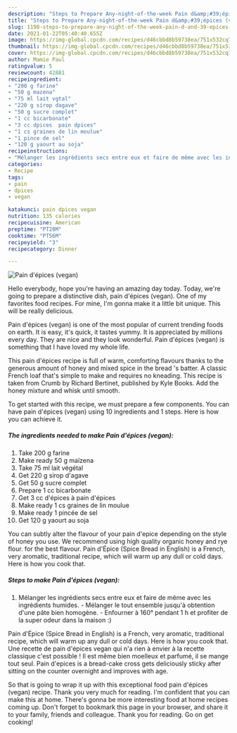 ```yaml
---
description: "Steps to Prepare Any-night-of-the-week Pain d&amp;#39;épices (vegan)"
title: "Steps to Prepare Any-night-of-the-week Pain d&amp;#39;épices (vegan)"
slug: 1198-steps-to-prepare-any-night-of-the-week-pain-d-and-39-epices-vegan
date: 2021-01-22T05:40:40.655Z
image: https://img-global.cpcdn.com/recipes/d46cbbd8b59738ea/751x532cq70/pain-depices-vegan-photo-principale-de-la-recette.jpg
thumbnail: https://img-global.cpcdn.com/recipes/d46cbbd8b59738ea/751x532cq70/pain-depices-vegan-photo-principale-de-la-recette.jpg
cover: https://img-global.cpcdn.com/recipes/d46cbbd8b59738ea/751x532cq70/pain-depices-vegan-photo-principale-de-la-recette.jpg
author: Mamie Paul
ratingvalue: 5
reviewcount: 42881
recipeingredient:
- "200 g farine"
- "50 g mazena"
- "75 ml lait vgtal"
- "220 g sirop dagave"
- "50 g sucre complet"
- "1 cc bicarbonate"
- "3 cc dpices  pain dpices"
- "1 cs graines de lin moulue"
- "1 pince de sel"
- "120 g yaourt au soja"
recipeinstructions:
- "Mélanger les ingrédients secs entre eux et faire de même avec les ingrédients humides. Mélanger le tout ensemble jusqu&#39;à obtention d&#39;une pâte bien homogène. Enfourner à 160° pendant 1 h et profiter de la super odeur dans la maison :)"
categories:
- Recipe
tags:
- pain
- dpices
- vegan

katakunci: pain dpices vegan 
nutrition: 135 calories
recipecuisine: American
preptime: "PT28M"
cooktime: "PT56M"
recipeyield: "3"
recipecategory: Dinner

---
```



![Pain d&#39;épices (vegan)](https://img-global.cpcdn.com/recipes/d46cbbd8b59738ea/751x532cq70/pain-depices-vegan-photo-principale-de-la-recette.jpg)

Hello everybody, hope you're having an amazing day today. Today, we're going to prepare a distinctive dish, pain d&#39;épices (vegan). One of my favorites food recipes. For mine, I'm gonna make it a little bit unique. This will be really delicious.

Pain d&#39;épices (vegan) is one of the most popular of current trending foods on earth. It is easy, it's quick, it tastes yummy. It is appreciated by millions every day. They are nice and they look wonderful. Pain d&#39;épices (vegan) is something that I have loved my whole life.

This pain d&#39;épices recipe is full of warm, comforting flavours thanks to the generous amount of honey and mixed spice in the bread &#39;s batter. A classic French loaf that&#39;s simple to make and requires no kneading. This recipe is taken from Crumb by Richard Bertinet, published by Kyle Books. Add the honey mixture and whisk until smooth.


To get started with this recipe, we must prepare a few components. You can have pain d&#39;épices (vegan) using 10 ingredients and 1 steps. Here is how you can achieve it.

<!--inarticleads1-->

##### The ingredients needed to make Pain d&#39;épices (vegan):

1. Take 200 g farine
1. Make ready 50 g maïzena
1. Take 75 ml lait végétal
1. Get 220 g sirop d&#39;agave
1. Get 50 g sucre complet
1. Prepare 1 cc bicarbonate
1. Get 3 cc d&#39;épices à pain d&#39;épices
1. Make ready 1 cs graines de lin moulue
1. Make ready 1 pincée de sel
1. Get 120 g yaourt au soja


You can subtly alter the flavour of your pain d&#39;epice depending on the style of honey you use. We recommend using high quality organic honey and rye flour. for the best flavour. Pain d&#39;Épice (Spice Bread in English) is a French, very aromatic, traditional recipe, which will warm up any dull or cold days. Here is how you cook that. 

<!--inarticleads2-->

##### Steps to make Pain d&#39;épices (vegan):

1. Mélanger les ingrédients secs entre eux et faire de même avec les ingrédients humides. - Mélanger le tout ensemble jusqu&#39;à obtention d&#39;une pâte bien homogène. - Enfourner à 160° pendant 1 h et profiter de la super odeur dans la maison :)


Pain d&#39;Épice (Spice Bread in English) is a French, very aromatic, traditional recipe, which will warm up any dull or cold days. Here is how you cook that. Une recette de pain d&#39;épices vegan qui n&#39;a rien à envier à la recette classique c&#39;est possible ! Il est même bien moelleux et parfumé, il se mange tout seul. Pain d&#39;epices is a bread-cake cross gets deliciously sticky after sitting on the counter overnight and improves with age. 

So that is going to wrap it up with this exceptional food pain d&#39;épices (vegan) recipe. Thank you very much for reading. I'm confident that you can make this at home. There's gonna be more interesting food at home recipes coming up. Don't forget to bookmark this page in your browser, and share it to your family, friends and colleague. Thank you for reading. Go on get cooking!
